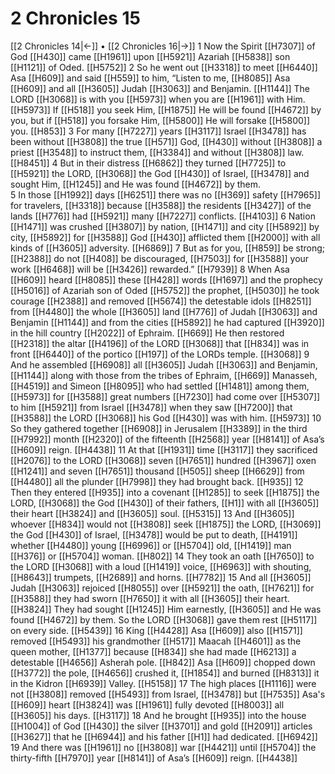 # 2 Chronicles 15
[[2 Chronicles 14|←]] • [[2 Chronicles 16|→]]
1 Now the Spirit [[H7307]] of God [[H430]] came [[H1961]] upon [[H5921]] Azariah [[H5838]] son [[H1121]] of Oded. [[H5752]] 
2 So he went out [[H3318]] to meet [[H6440]] Asa [[H609]] and said [[H559]] to him,  “Listen to me, [[H8085]] Asa [[H609]] and all [[H3605]] Judah [[H3063]] and Benjamin. [[H1144]] The LORD [[H3068]] is with you [[H5973]] when you are [[H1961]] with Him. [[H5973]] If [[H518]] you seek Him, [[H1875]] He will be found [[H4672]] by you,  but if [[H518]] you forsake Him, [[H5800]] He will forsake [[H5800]] you. [[H853]] 
3 For many [[H7227]] years [[H3117]] Israel [[H3478]] has been without [[H3808]] the true [[H571]] God, [[H430]] without [[H3808]] a priest [[H3548]] to instruct them, [[H3384]] and without [[H3808]] law. [[H8451]] 
4 But in their distress [[H6862]] they turned [[H7725]] to [[H5921]] the LORD, [[H3068]] the God [[H430]] of Israel, [[H3478]] and sought Him, [[H1245]] and He was found [[H4672]] by them.  
5 In those [[H1992]] days [[H6251]] there was no [[H369]] safety [[H7965]] for travelers, [[H3318]] because [[H3588]] the residents [[H3427]] of the lands [[H776]] had [[H5921]] many [[H7227]] conflicts. [[H4103]] 
6 Nation [[H1471]] was crushed [[H3807]] by nation, [[H1471]] and city [[H5892]] by city, [[H5892]] for [[H3588]] God [[H430]] afflicted them [[H2000]] with all kinds of [[H3605]] adversity. [[H6869]] 
7 But as for you, [[H859]] be strong; [[H2388]] do not [[H408]] be discouraged, [[H7503]] for [[H3588]] your work [[H6468]] will be [[H3426]] rewarded.” [[H7939]] 
8 When Asa [[H609]] heard [[H8085]] these [[H428]] words [[H1697]] and the prophecy [[H5016]] of Azariah son of Oded [[H5752]] the prophet, [[H5030]] he took courage [[H2388]] and removed [[H5674]] the detestable idols [[H8251]] from [[H4480]] the whole [[H3605]] land [[H776]] of Judah [[H3063]] and Benjamin [[H1144]] and from the cities [[H5892]] he had captured [[H3920]] in the hill country [[H2022]] of Ephraim. [[H669]] He then restored [[H2318]] the altar [[H4196]] of the LORD [[H3068]] that [[H834]] was in front [[H6440]] of the portico [[H197]] of the LORDs temple. [[H3068]] 
9 And he assembled [[H6908]] all [[H3605]] Judah [[H3063]] and Benjamin, [[H1144]] along with those from the tribes of Ephraim, [[H669]] Manasseh, [[H4519]] and Simeon [[H8095]] who had settled [[H1481]] among them, [[H5973]] for [[H3588]] great numbers [[H7230]] had come over [[H5307]] to him [[H5921]] from Israel [[H3478]] when they saw [[H7200]] that [[H3588]] the LORD [[H3068]] his God [[H430]] was with him. [[H5973]] 
10 So they gathered together [[H6908]] in Jerusalem [[H3389]] in the third [[H7992]] month [[H2320]] of the fifteenth [[H2568]] year [[H8141]] of Asa’s [[H609]] reign. [[H4438]] 
11 At that [[H1931]] time [[H3117]] they sacrificed [[H2076]] to the LORD [[H3068]] seven [[H7651]] hundred [[H3967]] oxen [[H1241]] and seven [[H7651]] thousand [[H505]] sheep [[H6629]] from [[H4480]] all the plunder [[H7998]] they had brought back. [[H935]] 
12 Then they entered [[H935]] into a covenant [[H1285]] to seek [[H1875]] the LORD, [[H3068]] the God [[H430]] of their fathers, [[H1]] with all [[H3605]] their heart [[H3824]] and [[H3605]] soul. [[H5315]] 
13 And [[H3605]] whoever [[H834]] would not [[H3808]] seek [[H1875]] the LORD, [[H3069]] the God [[H430]] of Israel, [[H3478]] would be put to death, [[H4191]] whether [[H4480]] young [[H6996]] or [[H5704]] old, [[H1419]] man [[H376]] or [[H5704]] woman. [[H802]] 
14 They took an oath [[H7650]] to the LORD [[H3068]] with a loud [[H1419]] voice, [[H6963]] with shouting, [[H8643]] trumpets, [[H2689]] and horns. [[H7782]] 
15 And all [[H3605]] Judah [[H3063]] rejoiced [[H8055]] over [[H5921]] the oath, [[H7621]] for [[H3588]] they had sworn [[H7650]] it with all [[H3605]] their heart. [[H3824]] They had sought [[H1245]] Him earnestly, [[H3605]] and He was found [[H4672]] by them.  So the LORD [[H3068]] gave them rest [[H5117]] on every side. [[H5439]] 
16 King [[H4428]] Asa [[H609]] also [[H1571]] removed [[H5493]] his grandmother [[H517]] Maacah [[H4601]] as the queen mother, [[H1377]] because [[H834]] she had made [[H6213]] a detestable [[H4656]] Asherah pole. [[H842]] Asa [[H609]] chopped down [[H3772]] the pole, [[H4656]] crushed it, [[H1854]] and burned [[H8313]] it in the Kidron [[H6939]] Valley. [[H5158]] 
17 The high places [[H1116]] were not [[H3808]] removed [[H5493]] from Israel, [[H3478]] but [[H7535]] Asa's [[H609]] heart [[H3824]] was [[H1961]] fully devoted [[H8003]] all [[H3605]] his days. [[H3117]] 
18 And he brought [[H935]] into the house [[H1004]] of God [[H430]] the silver [[H3701]] and gold [[H2091]] articles [[H3627]] that he [[H6944]] and his father [[H1]] had dedicated. [[H6942]] 
19 And there was [[H1961]] no [[H3808]] war [[H4421]] until [[H5704]] the thirty-fifth [[H7970]] year [[H8141]] of Asa’s [[H609]] reign. [[H4438]] 
